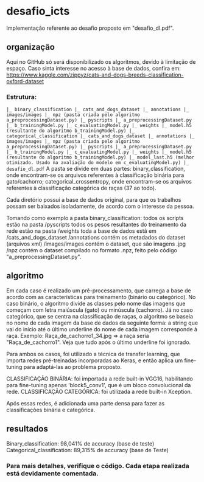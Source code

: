 # desafio_icts
Implementação referente ao desafio proposto em "desafio_dl.pdf".

## organização
 Aqui no GitHub só será disponibilizado os algoritmos, devido à limitação de espaço. Caso sinta interesse no acesso à base de dados, confira em: https://www.kaggle.com/zippyz/cats-and-dogs-breeds-classification-oxford-dataset
 
 ### Estrutura:
 `
 |_ binary_classification
    |_ cats_and_dogs_dataset
        |_ annotations
        |_ images/images
        |_ npz (pasta criada pelo algoritmo a_preprocessingDataset.py)
    |_ pyscripts
        |_ a_preprocessingDataset.py
        |_ b_trainingModel.py
        |_ c_evaluatingModel.py
    |_ weights
        |_ model.h5 (resultante do algoritmo b_trainingModel.py)
 |_ categorical_classification
     |_ cats_and_dogs_dataset
        |_ annotations
        |_ images/images
        |_ npz (pasta criada pelo algoritmo a_preprocessingDataset.py)
    |_ pyscripts
        |_ a_preprocessingDataset.py
        |_ b_trainingModel.py
        |_ c_evaluatingModel.py
    |_ weights
        |_ model.h5 (resultante do algoritmo b_trainingModel.py)
        |_ model_last.h5 (melhor otimizado. Usado na avaliação do modelo em c_evaluatingModel.py)
 |_ desafio_dl.pdf
`
 A pasta se divide em duas partes: binary_classification, onde encontram-se os arquivos referentes à classificação binária para gato/cachorro;
 categorical_crossentropy, onde encontram-se os arquivos referentes à classificação categórica de raças (37 ao todo).

 Cada diretório possui a base de dados original, para que os trabalhos possam ser baixados isoladamente, de acordo com o interesse da pessoa.

 Tomando como exemplo a pasta binary_classification:
    todos os scripts estão na pasta /pyscripts
    todos os pesos resultantes do treinamento da rede estão na pasta /weights
    toda a base de dados estã em /cats_and_dogs_dataset
        /annotations contém os metadados do dataset (arquivos xml)
        /images/images contém o dataset, que são imagens .jpg
        /npz contém o dataset compilado no formato .npz, feito pelo código "a_preprocessingDataset.py".

## algoritmo
Em cada caso é realizado um pré-processamento, que carrega a base de acordo com as características para treinamento (binário ou categórico). No caso binário, o algoritmo divide as classes pelo nome das imagens que começam com letra maiúscula (gato) ou minúscula (cachorro). Já no caso categórico, que se centra na classificação de raças, o algoritmo se baseia no nome de cada imagem da base de dados da seguinte forma: a string que vai do início até o último underline do nome de cada imagem corresponde à raça. Exemplo: Raça_de_cachorro1_34.jpg => a raça seria "Raça_de_cachorro1". Veja que tudo após o último underline foi ignorado.

Para ambos os casos, foi utilizado a técnica de  transfer learning, que importa redes pré-treinadas incorporadas ao Keras, e então aplica um fine-tuning para adaptá-las ao problema proposto.

CLASSIFICAÇÃO BINÁRIA: foi importada a rede built-in VGG16, habilitando para fine-tuning apenas 'block5_conv1', que é um bloco convolucional da rede. 
CLASSIFICAÇÃO CATEGÓRICA: foi utilizada a rede built-in Xception.

Após essas redes, é adicionada uma parte densa para fazer as classificações binária e categórica.

## resultados
Binary_classification: 98,041% de accuracy (base de teste)
Categorical_classification: 89,315% de accuracy (base de Teste)

### Para mais detalhes, verifique o código. Cada etapa realizada está devidamente comentada.


